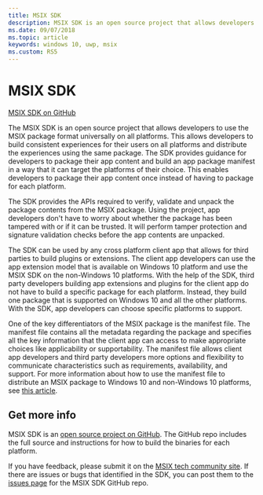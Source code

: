 ```yaml
---
title: MSIX SDK 
description: MSIX SDK is an open source project that allows developers to use MSIX package format universally on all platforms.
ms.date: 09/07/2018
ms.topic: article
keywords: windows 10, uwp, msix
ms.custom: RS5
---
```


# MSIX SDK 

<div class="nextstepaction"><p><a class="x-hidden-focus" href="https://github.com/Microsoft/msix-packaging" data-linktype="external">MSIX SDK on GitHub</a></p></div>

The MSIX SDK is an open source project that allows developers to use the MSIX package format universally on all platforms. This allows developers to build consistent experiences for their users on all platforms and distribute the experiences using the same package. The SDK provides guidance for developers to package their app content and build an app package manifest in a way that it can target the platforms of their choice. This enables developers to package their app content once instead of having to package for each platform.

The SDK provides the APIs required to verify, validate and unpack the package contents from the MSIX package. Using the project, app developers don't have to worry about whether the package has been tampered with or if it can be trusted. It will perform tamper protection and signature validation checks before the app contents are unpacked.

The SDK can be used by any cross platform client app that allows for third parties to build plugins or extensions. The client app developers can use the app extension model that is available on Windows 10 platform and use the MSIX SDK on the non-Windows 10 platforms. With the help of the SDK, third party developers building app extensions and plugins for the client app do not have to build a specific package for each platform. Instead, they build one package that is supported on Windows 10 and all the other platforms. With the SDK, app developers can choose specific platforms to support.

One of the key differentiators of the MSIX package is the manifest file. The manifest file contains all the metadata regarding the package and specifies all the key information that the client app can access to make appropriate choices like applicability or supportability. The manifest file allows client app developers and third party developers more options and flexibility to communicate characteristics such as requirements, availability, and support. For more information about how to use the manifest file to distribute an MSIX package to Windows 10 and non-Windows 10 platforms, see [this article](sdk-guidance.md).

## Get more info

MSIX SDK is an [open source project on GitHub](https://github.com/Microsoft/msix-packaging). The GitHub repo includes the full source and instructions for how to build the binaries for each platform.

If you have feedback, please submit it on the [MSIX tech community site](https://techcommunity.microsoft.com/t5/MSIX/ct-p/MSIX). If there are issues or bugs that identified in the SDK, you can post them to the [issues page](https://github.com/Microsoft/msix-packaging/issues) for the MSIX SDK GitHub repo.
